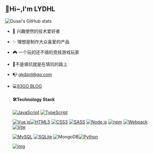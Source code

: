 ## 🤗Hi~,I'm LYDHL

![Dusai's GitHub stats](https://github-readme-stats.vercel.app/api?username=lydhl&show_icons=true&theme=radical)

- 🎈 兴趣使然的技术爱好者

- ✨ 理想是制作大众喜爱的产品

- 🎮 一个玩的还不错的竞技游戏玩家

- 🤔不是填坑就是在填坑的路上

- 📭 [gkdqnl@qq.com](mailto:gkdqnl@qq.com)

- 💻︎[83GO BLOG](https://www.83go.com/)

  

  #### 🛠️Technology Stack

  [![JavaScript](https://camo.githubusercontent.com/cdc3245f112c3df75bab4cef77728d69a0d69362ba17a638a392953c311d55a1/68747470733a2f2f696d672e736869656c64732e696f2f62616467652f4a6176615363726970742d2532333332333333302e7376673f6c6f676f3d6a617661736372697074266c6f676f436f6c6f723d253233463744463145267374796c653d666c61742d737175617265)](https://camo.githubusercontent.com/cdc3245f112c3df75bab4cef77728d69a0d69362ba17a638a392953c311d55a1/68747470733a2f2f696d672e736869656c64732e696f2f62616467652f4a6176615363726970742d2532333332333333302e7376673f6c6f676f3d6a617661736372697074266c6f676f436f6c6f723d253233463744463145267374796c653d666c61742d737175617265) [![TypeScript](https://camo.githubusercontent.com/5eeb966e74f8a05860884665b8be2be2befc42490b75ffd8b6cdc76fe155245e/68747470733a2f2f696d672e736869656c64732e696f2f62616467652f547970655363726970742d2532333030376163632e7376673f6c6f676f3d74797065736372697074266c6f676f436f6c6f723d7768697465267374796c653d666c61742d737175617265)](https://camo.githubusercontent.com/5eeb966e74f8a05860884665b8be2be2befc42490b75ffd8b6cdc76fe155245e/68747470733a2f2f696d672e736869656c64732e696f2f62616467652f547970655363726970742d2532333030376163632e7376673f6c6f676f3d74797065736372697074266c6f676f436f6c6f723d7768697465267374796c653d666c61742d737175617265)

  [![Vue.js](https://camo.githubusercontent.com/756b28397690159a06fdc62b847b51cee19dd8357073aefc9eb26d104f3150c1/68747470733a2f2f696d672e736869656c64732e696f2f62616467652f5675652e6a732d2532333335343935652e7376673f6c6f676f3d5675652e6a73266c6f676f436f6c6f723d253233346663303864267374796c653d666c61742d737175617265)](https://camo.githubusercontent.com/756b28397690159a06fdc62b847b51cee19dd8357073aefc9eb26d104f3150c1/68747470733a2f2f696d672e736869656c64732e696f2f62616467652f5675652e6a732d2532333335343935652e7376673f6c6f676f3d5675652e6a73266c6f676f436f6c6f723d253233346663303864267374796c653d666c61742d737175617265)[![HTML5](https://camo.githubusercontent.com/09bf50ca0b60e8ddfc4e8f2bb79c89cf3df357fa914f1f916b5db8a65033f06d/68747470733a2f2f696d672e736869656c64732e696f2f62616467652f48746d6c352d2532336533346632362e7376673f6c6f676f3d68746d6c35266c6f676f436f6c6f723d7768697465267374796c653d666c61742d737175617265)](https://camo.githubusercontent.com/09bf50ca0b60e8ddfc4e8f2bb79c89cf3df357fa914f1f916b5db8a65033f06d/68747470733a2f2f696d672e736869656c64732e696f2f62616467652f48746d6c352d2532336533346632362e7376673f6c6f676f3d68746d6c35266c6f676f436f6c6f723d7768697465267374796c653d666c61742d737175617265) [![CSS3](https://camo.githubusercontent.com/352f563bf228ad94d0f828f4c0365354d2e51da78d12991bb0309a6a9cdce6a4/68747470733a2f2f696d672e736869656c64732e696f2f62616467652f435353332d2532333135373262362e7376673f6c6f676f3d63737333266c6f676f436f6c6f723d7768697465267374796c653d666c61742d737175617265)](https://camo.githubusercontent.com/352f563bf228ad94d0f828f4c0365354d2e51da78d12991bb0309a6a9cdce6a4/68747470733a2f2f696d672e736869656c64732e696f2f62616467652f435353332d2532333135373262362e7376673f6c6f676f3d63737333266c6f676f436f6c6f723d7768697465267374796c653d666c61742d737175617265) [![SASS](https://camo.githubusercontent.com/a5618361fee12967d472914baf350e2911842af1e5f953b494752232eb03487e/68747470733a2f2f696d672e736869656c64732e696f2f62616467652f536173732d2532334343363639392e7376673f6c6f676f3d73617373266c6f676f436f6c6f723d7768697465267374796c653d666c61742d737175617265)](https://camo.githubusercontent.com/a5618361fee12967d472914baf350e2911842af1e5f953b494752232eb03487e/68747470733a2f2f696d672e736869656c64732e696f2f62616467652f536173732d2532334343363639392e7376673f6c6f676f3d73617373266c6f676f436f6c6f723d7768697465267374796c653d666c61742d737175617265) [![Node.js](https://camo.githubusercontent.com/9f7ff134877fb0f3242488fc901f4fe8c3712c8fcff37299174c70a008176e74/68747470733a2f2f696d672e736869656c64732e696f2f62616467652f4e6f64652e6a732d2532333433383533642e7376673f6c6f676f3d6e6f64652e6a73266c6f676f436f6c6f723d7768697465267374796c653d666c61742d737175617265)](https://camo.githubusercontent.com/9f7ff134877fb0f3242488fc901f4fe8c3712c8fcff37299174c70a008176e74/68747470733a2f2f696d672e736869656c64732e696f2f62616467652f4e6f64652e6a732d2532333433383533642e7376673f6c6f676f3d6e6f64652e6a73266c6f676f436f6c6f723d7768697465267374796c653d666c61742d737175617265) [![npm](https://camo.githubusercontent.com/cdf9647bc6441bb618606eb25704aa7296a2f5da8a491819a708b44950db637f/68747470733a2f2f696d672e736869656c64732e696f2f62616467652f4e504d2d2532336362303030302e7376673f6c6f676f3d6e706d266c6f676f436f6c6f723d7768697465267374796c653d666c61742d737175617265)](https://camo.githubusercontent.com/cdf9647bc6441bb618606eb25704aa7296a2f5da8a491819a708b44950db637f/68747470733a2f2f696d672e736869656c64732e696f2f62616467652f4e504d2d2532336362303030302e7376673f6c6f676f3d6e706d266c6f676f436f6c6f723d7768697465267374796c653d666c61742d737175617265) [![Webpack](https://camo.githubusercontent.com/c532f65a3d8f6552449920a234286b6608afec06318c3c6b0d83ab78a6e8b7d4/68747470733a2f2f696d672e736869656c64732e696f2f62616467652f5765627061636b2d2532333165373262332e7376673f6c6f676f3d5765627061636b266c6f676f436f6c6f723d7768697465267374796c653d666c61742d737175617265)](https://camo.githubusercontent.com/c532f65a3d8f6552449920a234286b6608afec06318c3c6b0d83ab78a6e8b7d4/68747470733a2f2f696d672e736869656c64732e696f2f62616467652f5765627061636b2d2532333165373262332e7376673f6c6f676f3d5765627061636b266c6f676f436f6c6f723d7768697465267374796c653d666c61742d737175617265) [![Vite](https://camo.githubusercontent.com/5416db96270644b1fbec4708892a752ab7545c12c996ca0ae980c80eeec1eae2/68747470733a2f2f696d672e736869656c64732e696f2f62616467652f2d566974652d2532333634364346463f7374796c653d666c61742d737175617265266c6f676f3d76697465266c6f676f436f6c6f723d666666666666)](https://camo.githubusercontent.com/5416db96270644b1fbec4708892a752ab7545c12c996ca0ae980c80eeec1eae2/68747470733a2f2f696d672e736869656c64732e696f2f62616467652f2d566974652d2532333634364346463f7374796c653d666c61742d737175617265266c6f676f3d76697465266c6f676f436f6c6f723d666666666666)

  [![MySQL](https://camo.githubusercontent.com/ca13fee4aad72eb75e094b43bb6844151b49194d31758e2f6d7804ead3b7db0e/68747470733a2f2f696d672e736869656c64732e696f2f62616467652f4d7953514c2d2532333434373961312e7376673f6c6f676f3d4d7953514c266c6f676f436f6c6f723d7768697465267374796c653d666c61742d737175617265)](https://camo.githubusercontent.com/ca13fee4aad72eb75e094b43bb6844151b49194d31758e2f6d7804ead3b7db0e/68747470733a2f2f696d672e736869656c64732e696f2f62616467652f4d7953514c2d2532333434373961312e7376673f6c6f676f3d4d7953514c266c6f676f436f6c6f723d7768697465267374796c653d666c61742d737175617265) [![SQLite](https://camo.githubusercontent.com/bddfe055df635674464dced6cbfe7089e491dda4762898920aee489a1a9b773e/68747470733a2f2f696d672e736869656c64732e696f2f62616467652f53514c6974652d2532336135316631372e7376673f6c6f676f3d73716c697465266c6f676f436f6c6f723d7768697465267374796c653d666c61742d737175617265)](https://camo.githubusercontent.com/bddfe055df635674464dced6cbfe7089e491dda4762898920aee489a1a9b773e/68747470733a2f2f696d672e736869656c64732e696f2f62616467652f53514c6974652d2532336135316631372e7376673f6c6f676f3d73716c697465266c6f676f436f6c6f723d7768697465267374796c653d666c61742d737175617265) ![MongoDB](https://camo.githubusercontent.com/13846c64dcd677c74466e049b2f11aecf639fc0d5ad61a31709fd2095386977f/68747470733a2f2f696d672e736869656c64732e696f2f62616467652f4d6f6e676f64622d2532333465613934622e7376673f6c6f676f3d4d6f6e676f6462266c6f676f436f6c6f723d7768697465267374796c653d666c61742d737175617265)[![Python](https://camo.githubusercontent.com/6b87198bfcac58e0f4115d7e73574ea0bd79b4e3cf8b9c92857766bcac9411fe/68747470733a2f2f696d672e736869656c64732e696f2f62616467652f507974686f6e2d2532333337373641422e7376673f6c6f676f3d707974686f6e266c6f676f436f6c6f723d7768697465267374796c653d666c61742d737175617265)](https://camo.githubusercontent.com/6b87198bfcac58e0f4115d7e73574ea0bd79b4e3cf8b9c92857766bcac9411fe/68747470733a2f2f696d672e736869656c64732e696f2f62616467652f507974686f6e2d2532333337373641422e7376673f6c6f676f3d707974686f6e266c6f676f436f6c6f723d7768697465267374796c653d666c61742d737175617265)

  [![img](https://camo.githubusercontent.com/01c2075363782454bc2dbacd9c8b36d4b870a266f989405f1073755897662ab1/68747470733a2f2f696d672e736869656c64732e696f2f62616467652f436f6e746572537472696b652d2532333332333333302e7376673f6c6f676f3d436f756e7465722d537472696b65266c6f676f436f6c6f723d7768697465267374796c653d666c61742d737175617265)](https://camo.githubusercontent.com/01c2075363782454bc2dbacd9c8b36d4b870a266f989405f1073755897662ab1/68747470733a2f2f696d672e736869656c64732e696f2f62616467652f436f6e746572537472696b652d2532333332333333302e7376673f6c6f676f3d436f756e7465722d537472696b65266c6f676f436f6c6f723d7768697465267374796c653d666c61742d737175617265)
